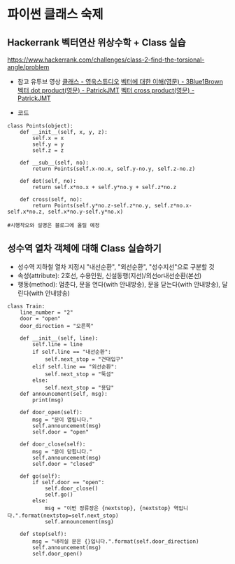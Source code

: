 # 파이썬 클래스 숙제

## Hackerrank 벡터연산 위상수학 + Class 실습
https://www.hackerrank.com/challenges/class-2-find-the-torsional-angle/problem

- 참고 유투브 영상
[클래스 - 영욱스튜디오](https://www.youtube.com/watch?v=5RL-BcWBC8o&list=PLHF1wYTaCuiz27pmjzASOxgj9MxjTw1Ai&index=19)
[벡터에 대한 이해(영문) - 3Blue1Brown](https://www.youtube.com/watch?v=fNk_zzaMoSs)
[벡터 dot product(영문) - PatrickJMT](https://www.youtube.com/watch?v=98C7iv8OcnI)
[벡터 cross product(영문) - PatrickJMT](https://www.youtube.com/watch?v=qsgK1d-_8ik)

- 코드
```
class Points(object):
    def __init__(self, x, y, z):
        self.x = x
        self.y = y
        self.z = z
        
    def __sub__(self, no):
        return Points(self.x-no.x, self.y-no.y, self.z-no.z)
    
    def dot(self, no):
        return self.x*no.x + self.y*no.y + self.z*no.z
        
    def cross(self, no):
        return Points(self.y*no.z-self.z*no.y, self.z*no.x-self.x*no.z, self.x*no.y-self.y*no.x)

#시행착오와 설명은 블로그에 올릴 예정
```

## 성수역 열차 객체에 대해 Class 실습하기

- 성수역 지하철 열차 지정시 "내선순환", "외선순환", "성수지선"으로 구분할 것
- 속성(attribute): 2호선, 수용인원, 신설동행(지선)/외선or내선순환(본선)
- 행동(method): 멈춘다, 문을 연다(with 안내방송), 문을 닫는다(with 안내방송), 달린다(with 안내방송)

```
class Train:
    line_number = "2"
    door = "open"
    door_direction = "오른쪽"
    
    def __init__(self, line):
        self.line = line
        if self.line == "내선순환":
            self.next_stop = "건대입구"
        elif self.line == "외선순환":
            self.next_stop = "뚝섬"
        else:
            self.next_stop = "용답"
    def announcement(self, msg):
        print(msg)
        
    def door_open(self):
        msg = "문이 열립니다."
        self.announcement(msg)
        self.door = "open"
        
    def door_close(self):
        msg = "문이 닫힙니다."
        self.announcement(msg)
        self.door = "closed"
        
    def go(self):
        if self.door == "open":
            self.door_close()
            self.go()
        else:
            msg = "이번 정류장은 {nextstop}, {nextstop} 역입니다.".format(nextstop=self.next_stop)
            self.announcement(msg)
    
    def stop(self):
        msg = "내리실 문은 {}입니다.".format(self.door_direction)
        self.announcement(msg)
        self.door_open()
```

